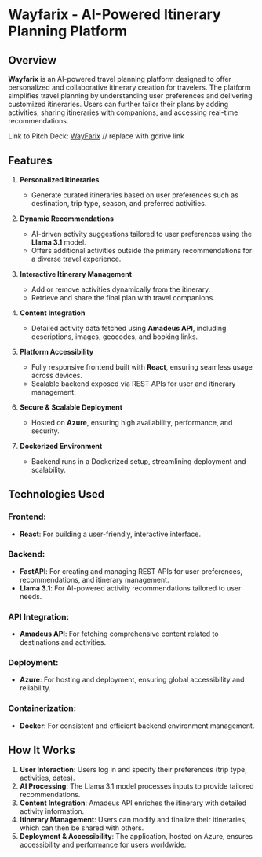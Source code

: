# Wayfarix - AI-Powered Itinerary Planning Platform

## Overview
**Wayfarix** is an AI-powered travel planning platform designed to offer personalized and collaborative itinerary creation for travelers. The platform simplifies travel planning by understanding user preferences and delivering customized itineraries. Users can further tailor their plans by adding activities, sharing itineraries with companions, and accessing real-time recommendations.

Link to Pitch Deck: [WayFarix](www.wikipedia.com)   // replace with gdrive link

## Features

1. **Personalized Itineraries**
   - Generate curated itineraries based on user preferences such as destination, trip type, season, and preferred activities.

2. **Dynamic Recommendations**
   - AI-driven activity suggestions tailored to user preferences using the **Llama 3.1** model.
   - Offers additional activities outside the primary recommendations for a diverse travel experience.

3. **Interactive Itinerary Management**
   - Add or remove activities dynamically from the itinerary.
   - Retrieve and share the final plan with travel companions.

4. **Content Integration**
   - Detailed activity data fetched using **Amadeus API**, including descriptions, images, geocodes, and booking links.

5. **Platform Accessibility**
   - Fully responsive frontend built with **React**, ensuring seamless usage across devices.
   - Scalable backend exposed via REST APIs for user and itinerary management.

6. **Secure & Scalable Deployment**
   - Hosted on **Azure**, ensuring high availability, performance, and security.

7. **Dockerized Environment**
   - Backend runs in a Dockerized setup, streamlining deployment and scalability.

## Technologies Used

### Frontend:
- **React**: For building a user-friendly, interactive interface.

### Backend:
- **FastAPI**: For creating and managing REST APIs for user preferences, recommendations, and itinerary management.
- **Llama 3.1**: For AI-powered activity recommendations tailored to user needs.

### API Integration:
- **Amadeus API**: For fetching comprehensive content related to destinations and activities.

### Deployment:
- **Azure**: For hosting and deployment, ensuring global accessibility and reliability.

### Containerization:
- **Docker**: For consistent and efficient backend environment management.

## How It Works

1. **User Interaction**: Users log in and specify their preferences (trip type, activities, dates).
2. **AI Processing**: The Llama 3.1 model processes inputs to provide tailored recommendations.
3. **Content Integration**: Amadeus API enriches the itinerary with detailed activity information.
4. **Itinerary Management**: Users can modify and finalize their itineraries, which can then be shared with others.
5. **Deployment & Accessibility**: The application, hosted on Azure, ensures accessibility and performance for users worldwide.
